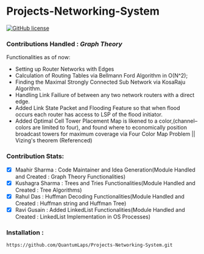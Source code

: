 # Projects-Networking-System

[![GitHub license](https://img.shields.io/github/license/QuantumLaps/Projects-Networking-System)](https://github.com/QuantumLaps/Projects-Networking-System/blob/master/LICENSE)

### **Contributions Handled : _Graph Theory_**

Functionalities as of now:
- Setting up Router Networks with Edges
- Calculation of Routing Tables via Bellmann Ford Algorithm in O(N^2);
- Finding the Maximal Strongly Connected Sub Network via KosaRaju Algorithm.
- Handling Link Failiure of between any two network routers with a direct edge.
- Added Link State Packet and Flooding Feature so that when flood occurs each router has access to LSP of the flood initiator.
- Added Optimal Cell Tower Placement Map is likened to a color,(channel–colors are limited to four), and found where to economically position broadcast towers for maximum coverage via Four Color Map Problem || Vizing's theorem (Referenced)

### Contribution Stats:
- [X] Maahir Sharma : Code Maintainer and Idea Generation(Module Handled and Created : Graph Theory Functionalities)
- [X] Kushagra Sharma : Trees and Tries Functionalities(Module Handled and Created : Tree Algorithms)
- [X] Rahul Das : Huffman Decoding Functionalities(Module Handled and Created : Huffman string and Huffman Tree)
- [X] Ravi Gusain : Added LinkedList Functionalities(Module Handled and Created : LinkedList Implementation in OS Processes)

### Installation :

```https://github.com/QuantumLaps/Projects-Networking-System.git```
